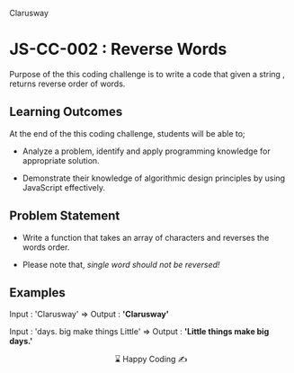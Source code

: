 <p>Clarusway<img align="right"
  src="https://secure.meetupstatic.com/photos/event/3/1/b/9/600_488352729.jpeg"  width="15px"></p>

# JS-CC-002 : Reverse Words

Purpose of the this coding challenge is to write a code that given a string , returns reverse order of words.

## Learning Outcomes

At the end of the this coding challenge, students will be able to;

- Analyze a problem, identify and apply programming knowledge for appropriate solution.

- Demonstrate their knowledge of algorithmic design principles by using JavaScript effectively.

## Problem Statement

- Write a function that takes an array of characters and reverses the words order.

- Please note that, *single word should not be reversed!*

## Examples

Input : 'Clarusway' => Output :  **'Clarusway'**

Input : 'days. big make things Little' => Output :  **'Little things make big days.'**

<center> ⌛ Happy Coding  ✍ </center>